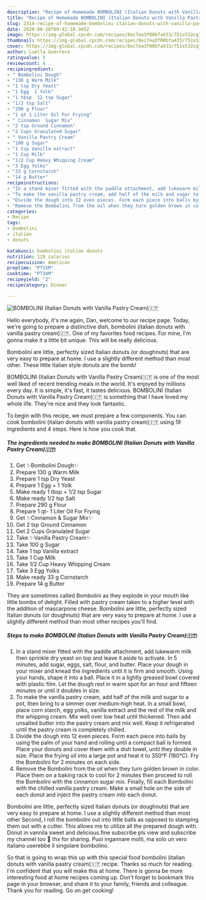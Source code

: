 ```yaml
---
description: "Recipe of Homemade BOMBOLINI (Italian Donuts with Vanilla Pastry Cream)🇮🇹"
title: "Recipe of Homemade BOMBOLINI (Italian Donuts with Vanilla Pastry Cream)🇮🇹"
slug: 2314-recipe-of-homemade-bombolini-italian-donuts-with-vanilla-pastry-cream
date: 2020-06-28T09:42:18.945Z
image: https://img-global.cpcdn.com/recipes/8ec7ea3f00bfa433/751x532cq70/bombolini-italian-donuts-with-vanilla-pastry-cream🇮🇹-recipe-main-photo.jpg
thumbnail: https://img-global.cpcdn.com/recipes/8ec7ea3f00bfa433/751x532cq70/bombolini-italian-donuts-with-vanilla-pastry-cream🇮🇹-recipe-main-photo.jpg
cover: https://img-global.cpcdn.com/recipes/8ec7ea3f00bfa433/751x532cq70/bombolini-italian-donuts-with-vanilla-pastry-cream🇮🇹-recipe-main-photo.jpg
author: Luella Guerrero
ratingvalue: 5
reviewcount: 4
recipeingredient:
- " Bombolini Dough"
- "130 g Warm Milk"
- "1 tsp Dry Yeast"
- "1 Egg  1 Yolk"
- "1 tbsp  12 tsp Sugar"
- "1/2 tsp Salt"
- "290 g Flour"
- "1 qt 1 Liter Oil For Frying"
- " Cinnamon  Sugar Mix"
- "2 tsp Ground Cinnamon"
- "2 Cups Granulated Sugar"
- " Vanilla Pastry Cream"
- "100 g Sugar"
- "1 tsp Vanilla extract"
- "1 Cup Milk"
- "1/2 Cup Heavy Whipping Cream"
- "3 Egg Yolks"
- "33 g Cornstarch"
- "14 g Butter"
recipeinstructions:
- "In a stand mixer fitted with the paddle attachment, add lukewarm milk then sprinkle dry yeast on top and leave it aside to activate. In 5 minutes, add sugar, eggs, salt, flour, and butter. Place your dough in your mixer and knead the ingredients until it is firm and smooth. Using your hands, shape it into a ball. Place it in a lightly greased bowl covered with plastic film. Let the dough rest in warm spot for an hour and fifteen minutes or until it doubles in size."
- "To make the vanilla pastry cream, add half of the milk and sugar to a pot, then bring to a simmer over medium-high heat. In a small bowl, place corn starch, egg yolks, vanilla extract and the rest of the milk and the whipping cream. Mix well over low heat until thickened. Then add unsalted butter into the pastry cream and mix well. Keep it refrigerated until the pastry cream is completely chilled."
- "Divide the dough into 12 even pieces. Form each piece into balls by using the palm of your hand and rolling until a compact ball is formed. Place your donuts and cover them with a dish towel, until they double in size. Place the frying oil into a large pot and heat it to 350°F (180°C). Fry the Bombolini for 2 minutes on each side."
- "Remove the Bombolini from the oil when they turn golden brown in color. Place them on a baking rack to cool for 2 minutes then proceed to roll the Bombolini with the cinnamon sugar mix. Finally, fill each Bombolini with the chilled vanilla pastry cream. Make a small hole on the side of each donut and inject the pastry cream into each donut."
categories:
- Recipe
tags:
- bombolini
- italian
- donuts

katakunci: bombolini italian donuts 
nutrition: 129 calories
recipecuisine: American
preptime: "PT15M"
cooktime: "PT34M"
recipeyield: "2"
recipecategory: Dinner

---
```



![BOMBOLINI (Italian Donuts with Vanilla Pastry Cream)🇮🇹](https://img-global.cpcdn.com/recipes/8ec7ea3f00bfa433/751x532cq70/bombolini-italian-donuts-with-vanilla-pastry-cream🇮🇹-recipe-main-photo.jpg)

Hello everybody, it's me again, Dan, welcome to our recipe page. Today, we're going to prepare a distinctive dish, bombolini (italian donuts with vanilla pastry cream)🇮🇹. One of my favorites food recipes. For mine, I'm gonna make it a little bit unique. This will be really delicious.

Bombolini are little, perfectly sized Italian donuts (or doughnuts) that are very easy to prepare at home. I use a slightly different method than most other. These little Italian style donuts are the bomb!

BOMBOLINI (Italian Donuts with Vanilla Pastry Cream)🇮🇹 is one of the most well liked of recent trending meals in the world. It's enjoyed by millions every day. It is simple, it's fast, it tastes delicious. BOMBOLINI (Italian Donuts with Vanilla Pastry Cream)🇮🇹 is something that I have loved my whole life. They're nice and they look fantastic.


To begin with this recipe, we must prepare a few components. You can cook bombolini (italian donuts with vanilla pastry cream)🇮🇹 using 19 ingredients and 4 steps. Here is how you cook that.

<!--inarticleads1-->

##### The ingredients needed to make BOMBOLINI (Italian Donuts with Vanilla Pastry Cream)🇮🇹:

1. Get  ✨Bombolini Dough✨
1. Prepare 130 g Warm Milk
1. Prepare 1 tsp Dry Yeast
1. Prepare 1 Egg + 1 Yolk
1. Make ready 1 tbsp + 1/2 tsp Sugar
1. Make ready 1/2 tsp Salt
1. Prepare 290 g Flour
1. Prepare 1 qt- 1 Liter Oil For Frying
1. Get  ✨Cinnamon &amp; Sugar Mix✨
1. Get 2 tsp Ground Cinnamon
1. Get 2 Cups Granulated Sugar
1. Take  ✨Vanilla Pastry Cream✨
1. Take 100 g Sugar
1. Take 1 tsp Vanilla extract
1. Take 1 Cup Milk
1. Take 1/2 Cup Heavy Whipping Cream
1. Take 3 Egg Yolks
1. Make ready 33 g Cornstarch
1. Prepare 14 g Butter


They are sometimes called Bombolini as they explode in your mouth like little bombs of delight. Filled with pastry cream taken to a higher level with the addition of mascarpone cheese. Bombolini are little, perfectly sized Italian donuts (or doughnuts) that are very easy to prepare at home. I use a slightly different method than most other recipes you&#39;ll find. 

<!--inarticleads2-->

##### Steps to make BOMBOLINI (Italian Donuts with Vanilla Pastry Cream)🇮🇹:

1. In a stand mixer fitted with the paddle attachment, add lukewarm milk then sprinkle dry yeast on top and leave it aside to activate. In 5 minutes, add sugar, eggs, salt, flour, and butter. Place your dough in your mixer and knead the ingredients until it is firm and smooth. Using your hands, shape it into a ball. Place it in a lightly greased bowl covered with plastic film. Let the dough rest in warm spot for an hour and fifteen minutes or until it doubles in size.
1. To make the vanilla pastry cream, add half of the milk and sugar to a pot, then bring to a simmer over medium-high heat. In a small bowl, place corn starch, egg yolks, vanilla extract and the rest of the milk and the whipping cream. Mix well over low heat until thickened. Then add unsalted butter into the pastry cream and mix well. Keep it refrigerated until the pastry cream is completely chilled.
1. Divide the dough into 12 even pieces. Form each piece into balls by using the palm of your hand and rolling until a compact ball is formed. Place your donuts and cover them with a dish towel, until they double in size. Place the frying oil into a large pot and heat it to 350°F (180°C). Fry the Bombolini for 2 minutes on each side.
1. Remove the Bombolini from the oil when they turn golden brown in color. Place them on a baking rack to cool for 2 minutes then proceed to roll the Bombolini with the cinnamon sugar mix. Finally, fill each Bombolini with the chilled vanilla pastry cream. Make a small hole on the side of each donut and inject the pastry cream into each donut.


Bombolini are little, perfectly sized Italian donuts (or doughnuts) that are very easy to prepare at home. I use a slightly different method than most other Second, I roll the bombolini out into little balls as opposed to stamping them out with a cutter. This allows me to utilize all the prepared dough with. Donut in vannila sweet and delicious.fine subscribe pls view and subscribe my channel too 🥰 thx for sharing. Puoi ingannare molti, ma solo un vero italiano userebbe il singolare bombolino. 

So that is going to wrap this up with this special food bombolini (italian donuts with vanilla pastry cream)🇮🇹 recipe. Thanks so much for reading. I'm confident that you will make this at home. There is gonna be more interesting food at home recipes coming up. Don't forget to bookmark this page in your browser, and share it to your family, friends and colleague. Thank you for reading. Go on get cooking!
